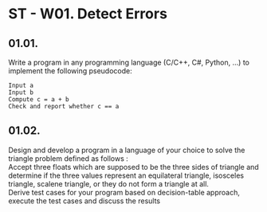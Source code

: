 
# ST - W01. Detect Errors

## 01.01.
Write a program in any programming language (C/C++, C#, Python, …) to implement the following pseudocode: 

```
Input a
Input b
Compute c = a + b
Check and report whether c == a
```

## 01.02.

Design  and  develop  a  program  in  a  language  of  your choice  to  solve  the  triangle problem defined as follows :   
Accept three floats which are supposed to be the three sides  of  triangle  and  determine  if  the three  values  represent  an  equilateral  triangle, isosceles triangle, scalene triangle, or they do not form a triangle at all.   
Derive test cases for your program based on decision-table approach, execute the test cases and discuss the results  

